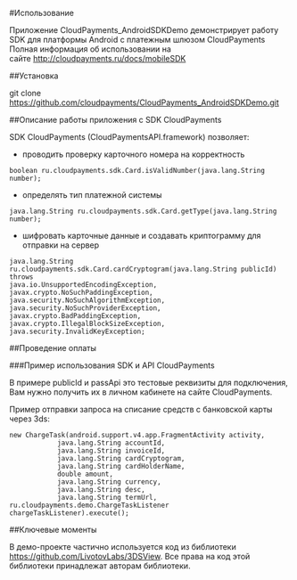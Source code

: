 #Использование

Приложение CloudPayments_AndroidSDKDemo демонстрирует работу SDK для платформы Android с платежным шлюзом CloudPayments
Полная информация об использовании на сайте http://cloudpayments.ru/docs/mobileSDK

##Установка

git clone https://github.com/cloudpayments/CloudPayments_AndroidSDKDemo.git

##Описание работы приложения с SDK CloudPayments

SDK CloudPayments (CloudPaymentsAPI.framework) позволяет:
* проводить проверку карточного номера на корректность  
```    
boolean ru.cloudpayments.sdk.Card.isValidNumber(java.lang.String number);
```
* определять тип платежной системы
```
java.lang.String ru.cloudpayments.sdk.Card.getType(java.lang.String number);
```
* шифровать карточные данные и создавать криптограмму для отправки на сервер
```
java.lang.String ru.cloudpayments.sdk.Card.cardCryptogram(java.lang.String publicId) throws                                                      java.io.UnsupportedEncodingException, javax.crypto.NoSuchPaddingException, java.security.NoSuchAlgorithmException,                   java.security.NoSuchProviderException, javax.crypto.BadPaddingException, javax.crypto.IllegalBlockSizeException,                     java.security.InvalidKeyException;
```
##Проведение оплаты

###Пример использования SDK и API CloudPayments 

В примере publicId и passApi это тестовые реквизиты для подключения, Вам нужно получить их в личном кабинете на сайте CloudPayments.

Пример отправки запроса на списание средств с банковской карты через 3ds:
```
new ChargeTask(android.support.v4.app.FragmentActivity activity, 
            java.lang.String accountId, 
            java.lang.String invoiceId, 
            java.lang.String cardCryptogram, 
            java.lang.String cardHolderName, 
            double amount, 
            java.lang.String currency, 
            java.lang.String desc, 
            java.lang.String termUrl, ru.cloudpayments.demo.ChargeTaskListener chargeTaskListener).execute();                
```
##Ключевые моменты

В демо-проекте частично используется код из библиотеки https://github.com/LivotovLabs/3DSView. Все права на код этой библиотеки принадлежат авторам библиотеки.
